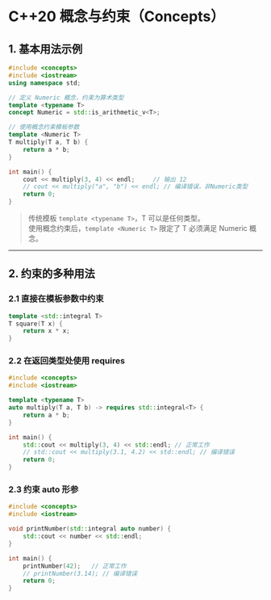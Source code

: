 # C++20 概念与约束（Concepts）

## 1. 基本用法示例

```cpp
#include <concepts>
#include <iostream>
using namespace std;

// 定义 Numeric 概念，约束为算术类型
template <typename T>
concept Numeric = std::is_arithmetic_v<T>;

// 使用概念约束模板参数
template <Numeric T>
T multiply(T a, T b) {
    return a * b;
}

int main() {
    cout << multiply(3, 4) << endl;     // 输出 12
    // cout << multiply("a", "b") << endl; // 编译错误，非Numeric类型
    return 0;
}
```

> 传统模板 `template <typename T>`，T 可以是任何类型。  
> 使用概念约束后，`template <Numeric T>` 限定了 T 必须满足 Numeric 概念。

---

## 2. 约束的多种用法

### 2.1 直接在模板参数中约束

```cpp
template <std::integral T>
T square(T x) {
    return x * x;
}
```

### 2.2 在返回类型处使用 requires

```cpp
#include <concepts>
#include <iostream>

template <typename T>
auto multiply(T a, T b) -> requires std::integral<T> {
    return a * b;
}

int main() {
    std::cout << multiply(3, 4) << std::endl; // 正常工作
    // std::cout << multiply(3.1, 4.2) << std::endl; // 编译错误
    return 0;
}
```

### 2.3 约束 auto 形参

```cpp
#include <concepts>
#include <iostream>

void printNumber(std::integral auto number) {
    std::cout << number << std::endl;
}

int main() {
    printNumber(42);   // 正常工作
    // printNumber(3.14); // 编译错误
    return 0;
}
```